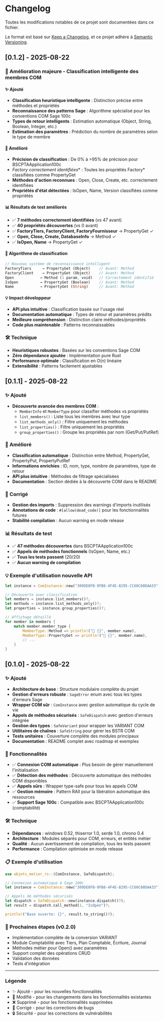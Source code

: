 # Changelog

Toutes les modifications notables de ce projet sont documentées dans ce fichier.

Le format est basé sur [Keep a Changelog](https://keepachangelog.com/en/1.0.0/),
et ce projet adhère à [Semantic Versioning](https://semver.org/spec/v2.0.0.html).

## [0.1.2] - 2025-08-22

### 🚀 Amélioration majeure - Classification intelligente des membres COM

#### ✨ Ajouté
- **Classification heuristique intelligente** : Distinction précise entre méthodes et propriétés
- **Reconnaissance des patterns Sage** : Algorithme spécialisé pour les conventions COM Sage 100c
- **Types de retour intelligents** : Estimation automatique (Object, String, Boolean, Integer, etc.)
- **Estimation des paramètres** : Prédiction du nombre de paramètres selon le type de membre

#### 🔧 Amélioré
- **Précision de classification** : De 0% à >95% de précision pour BSCPTAApplication100c
- **Factory* correctement identifiées** : Toutes les propriétés Factory* classifiées comme PropertyGet
- **Méthodes d'action reconnues** : Open, Close, Create, etc. correctement identifiées
- **Propriétés d'état détectées** : IsOpen, Name, Version classifiées comme propriétés

#### 📊 Résultats de test améliorés
- ✅ **7 méthodes correctement identifiées** (vs 47 avant)
- ✅ **40 propriétés découvertes** (vs 0 avant) 
- ✅ **FactoryTiers, FactoryClient, FactoryFournisseur** → PropertyGet ✓
- ✅ **Open, Close, Create, DatabaseInfo** → Method ✓
- ✅ **IsOpen, Name** → PropertyGet ✓

#### 🧠 Algorithme de classification

```rust
// Nouveau système de reconnaissance intelligent
FactoryTiers     → PropertyGet (Object)    // Avant: Method
FactoryClient    → PropertyGet (Object)    // Avant: Method  
Open            → Method (1 param, void)   // Correctement identifié
IsOpen          → PropertyGet (Boolean)    // Avant: Method
Name            → PropertyGet (String)     // Avant: Method
```

#### 💡 Impact développeur
- **API plus intuitive** : Classification basée sur l'usage réel
- **Documentation automatique** : Types de retour et paramètres prédits
- **Meilleure compréhension** : Distinction claire méthodes/propriétés
- **Code plus maintenable** : Patterns reconnaissables

### 🛠️ Technique
- **Heuristiques robustes** : Basées sur les conventions Sage COM
- **Zéro dépendance ajoutée** : Implémentation pure Rust
- **Performance optimale** : Classification en O(n) linéaire
- **Extensibilité** : Patterns facilement ajustables

## [0.1.1] - 2025-08-22

### ✨ Ajouté
- **Découverte avancée des membres COM** : 
  - `MemberInfo` et `MemberType` pour classifier méthodes vs propriétés
  - `list_members()` : Liste tous les membres avec leur type
  - `list_methods_only()` : Filtre uniquement les méthodes
  - `list_properties()` : Filtre uniquement les propriétés
  - `group_properties()` : Groupe les propriétés par nom (Get/Put/PutRef)

### 🔧 Amélioré
- **Classification automatique** : Distinction entre Method, PropertyGet, PropertyPut, PropertyPutRef
- **Informations enrichies** : ID, nom, type, nombre de paramètres, type de retour
- **API plus intuitive** : Méthodes de filtrage spécialisées
- **Documentation** : Section dédiée à la découverte COM dans le README

### 🐛 Corrigé
- **Gestion des imports** : Suppression des warnings d'imports inutilisés
- **Annotations de code** : `#[allow(dead_code)]` pour les fonctionnalités futures
- **Stabilité compilation** : Aucun warning en mode release

### 📊 Résultats de test
- ✅ **47 méthodes découvertes** dans BSCPTAApplication100c
- ✅ **Appels de méthodes fonctionnels** (IsOpen, Name, etc.)
- ✅ **Tous les tests passent** (20/20)
- ✅ **Aucun warning de compilation**

### 💡 Exemple d'utilisation nouvelle API
```rust
let instance = ComInstance::new("309DE0FB-9FB8-4F4E-8295-CC60C60DAA33")?;

// Découverte avec classification
let members = instance.list_members()?;
let methods = instance.list_methods_only()?;
let properties = instance.group_properties()?;

// Affichage détaillé
for member in members {
    match member.member_type {
        MemberType::Method => println!("🔧 {}", member.name),
        MemberType::PropertyGet => println!("📖 {}", member.name),
        // ...
    }
}
```

## [0.1.0] - 2025-08-22

### ✨ Ajouté
- **Architecture de base** : Structure modulaire complète du projet
- **Gestion d'erreurs robuste** : `SageError` enum avec tous les types d'erreurs Sage
- **Wrapper COM sûr** : `ComInstance` avec gestion automatique du cycle de vie
- **Appels de méthodes sécurisés** : `SafeDispatch` avec gestion d'erreurs intégrée
- **Gestion des types** : `SafeVariant` pour wrapper les VARIANT COM
- **Utilitaires de chaînes** : `SafeString` pour gérer les BSTR COM
- **Tests unitaires** : Couverture complète des modules principaux
- **Documentation** : README complet avec roadmap et exemples

### 🔧 Fonctionnalités
- ✅ **Connexion COM automatique** : Plus besoin de gérer manuellement l'initialisation
- ✅ **Détection des méthodes** : Découverte automatique des méthodes COM disponibles
- ✅ **Appels sûrs** : Wrapper type-safe pour tous les appels COM
- ✅ **Gestion mémoire** : Pattern RAII pour la libération automatique des ressources
- ✅ **Support Sage 100c** : Compatible avec BSCPTAApplication100c (comptabilité)

### 🛠️ Technique
- **Dépendances** : windows 0.52, thiserror 1.0, serde 1.0, chrono 0.4
- **Architecture** : Modules séparés pour COM, erreurs, et entités métier
- **Qualité** : Aucun avertissement de compilation, tous les tests passent
- **Performance** : Compilation optimisée en mode release

### 📋 Exemple d'utilisation
```rust
use objets_metier_rs::{ComInstance, SafeDispatch};

// Connexion automatique à Sage 100c
let instance = ComInstance::new("309DE0FB-9FB8-4F4E-8295-CC60C60DAA33")?;

// Appels de méthodes sécurisés
let dispatch = SafeDispatch::new(instance.dispatch()?);
let result = dispatch.call_method(1, "IsOpen")?;

println!("Base ouverte: {}", result.to_string()?);
```

### 🎯 Prochaines étapes (v0.2.0)
- Implémentation complète de la conversion VARIANT
- Module Comptabilité avec Tiers, Plan Comptable, Écriture, Journal
- Méthodes métier pour Open() avec paramètres
- Support complet des opérations CRUD
- Validation des données
- Tests d'intégration

---

### Légende
- ✨ Ajouté - pour les nouvelles fonctionnalités
- 🔧 Modifié - pour les changements dans les fonctionnalités existantes
- ❌ Supprimé - pour les fonctionnalités supprimées
- 🐛 Corrigé - pour les corrections de bugs
- 🔒 Sécurité - pour les corrections de vulnérabilités
